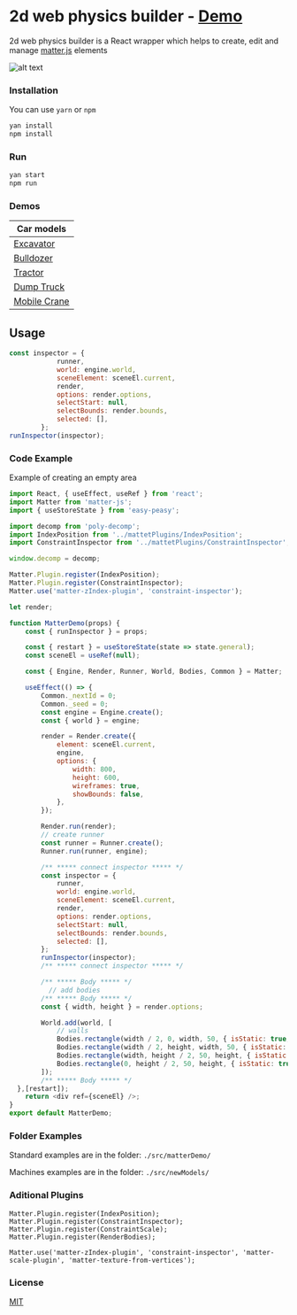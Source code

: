 # 2d web physics builder - [Demo](https://www.physics-builder.fun/)

2d web physics builder is a React wrapper which helps to create, edit and manage [matter.js](https://github.com/liabru/matter-js) elements

![alt text](https://github.com/andriytupac/2d-web-physics-builder/blob/master/animation.gif)

### Installation

You can use `yarn` or `npm`

```bash
yan install
npm install
```
### Run
```bash
yan start
npm run
```
### Demos

| Car models  |
| ------------- |
| [Excavator](https://www.physics-builder.fun/new-models/excavator) | 
| [Bulldozer](https://www.physics-builder.fun/new-models/bulldozer) | 
| [Tractor](https://www.physics-builder.fun/new-models/tractor) |
| [Dump Truck](https://www.physics-builder.fun/new-models/dumpTruck) |
| [Mobile Crane](https://www.physics-builder.fun/new-models/mobileCrane) |
## Usage

```javaScript
const inspector = {
			runner,
			world: engine.world,
			sceneElement: sceneEl.current,
			render,
			options: render.options,
			selectStart: null,
			selectBounds: render.bounds,
			selected: [],
		};
runInspector(inspector);
```

### Code Example
Example of creating an empty area
```javaScript
import React, { useEffect, useRef } from 'react';
import Matter from 'matter-js';
import { useStoreState } from 'easy-peasy';

import decomp from 'poly-decomp';
import IndexPosition from '../mattetPlugins/IndexPosition';
import ConstraintInspector from '../mattetPlugins/ConstraintInspector';

window.decomp = decomp;

Matter.Plugin.register(IndexPosition);
Matter.Plugin.register(ConstraintInspector);
Matter.use('matter-zIndex-plugin', 'constraint-inspector');

let render;

function MatterDemo(props) {
	const { runInspector } = props;

	const { restart } = useStoreState(state => state.general);
	const sceneEl = useRef(null);

	const { Engine, Render, Runner, World, Bodies, Common } = Matter;

	useEffect(() => {
		Common._nextId = 0;
		Common._seed = 0;
		const engine = Engine.create();
		const { world } = engine;

		render = Render.create({
			element: sceneEl.current,
			engine,
			options: {
				width: 800,
				height: 600,
				wireframes: true,
				showBounds: false,
			},
		});

		Render.run(render);
		// create runner
		const runner = Runner.create();
		Runner.run(runner, engine);

		/** ***** connect inspector ***** */
		const inspector = {
			runner,
			world: engine.world,
			sceneElement: sceneEl.current,
			render,
			options: render.options,
			selectStart: null,
			selectBounds: render.bounds,
			selected: [],
		};
		runInspector(inspector);
		/** ***** connect inspector ***** */

		/** ***** Body ***** */
		  // add bodies
		/** ***** Body ***** */
		const { width, height } = render.options;

		World.add(world, [
			// walls
			Bodies.rectangle(width / 2, 0, width, 50, { isStatic: true, label: 'Top wall' }),
			Bodies.rectangle(width / 2, height, width, 50, { isStatic: true, label: 'Bottom wall' }),
			Bodies.rectangle(width, height / 2, 50, height, { isStatic: true, label: 'Right wall' }),
			Bodies.rectangle(0, height / 2, 50, height, { isStatic: true, label: 'Left wall' }),
		]);
		/** ***** Body ***** */
  },[restart]);
	return <div ref={sceneEl} />;
}
export default MatterDemo;

```
### Folder Examples
Standard examples are in the folder: ```./src/matterDemo/```

Machines examples are in the folder: ```./src/newModels/```

### Aditional Plugins 
```
Matter.Plugin.register(IndexPosition);
Matter.Plugin.register(ConstraintInspector);
Matter.Plugin.register(ConstraintScale);
Matter.Plugin.register(RenderBodies);

Matter.use('matter-zIndex-plugin', 'constraint-inspector', 'matter-scale-plugin', 'matter-texture-from-vertices');
```

### License
[MIT](https://choosealicense.com/licenses/mit/)
